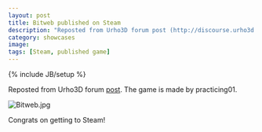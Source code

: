 ```yaml
---
layout: post
title: Bitweb published on Steam
description: "Reposted from Urho3D forum post (http://discourse.urho3d.io/t/bitweb-greenlight-submission-released/1098)."
category: showcases
image:
tags: [Steam, published game]
---
```

{% include JB/setup %}

Reposted from Urho3D forum [post](http://discourse.urho3d.io/t/bitweb-greenlight-submission-released/1098). The game is made by practicing01.

![Bitweb.jpg](http://cdn.akamai.steamstatic.com/steam/apps/375220/ss_f260e552131d57ecad8a93b6a84d062f1ba8893b.1920x1080.jpg?t=1433368755)

Congrats on getting to Steam!
